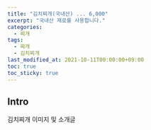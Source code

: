 ```yaml
---
title: "김치찌개(국내산) ... 6,000"
excerpt: "국내산 재료를 사용합니다."
categories: 
  - 찌개
tags: 
  - 찌개
  - 김치찌개
last_modified_at: 2021-10-11T00:00:00+09:00
toc: true
toc_sticky: true
---
```


## Intro
김치찌개 이미지 및 소개글